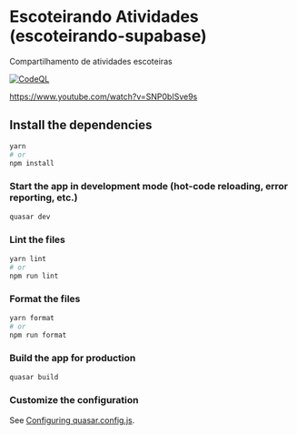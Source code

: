 # Escoteirando Atividades (escoteirando-supabase)

Compartilhamento de atividades escoteiras

[![CodeQL](https://github.com/escoteirando/escoteirando-supabase/actions/workflows/codeql-analysis.yml/badge.svg)](https://github.com/escoteirando/escoteirando-supabase/actions/workflows/codeql-analysis.yml)

https://www.youtube.com/watch?v=SNP0bISve9s

## Install the dependencies
```bash
yarn
# or
npm install
```

### Start the app in development mode (hot-code reloading, error reporting, etc.)
```bash
quasar dev
```


### Lint the files
```bash
yarn lint
# or
npm run lint
```


### Format the files
```bash
yarn format
# or
npm run format
```



### Build the app for production
```bash
quasar build
```

### Customize the configuration
See [Configuring quasar.config.js](https://v2.quasar.dev/quasar-cli-webpack/quasar-config-js).
